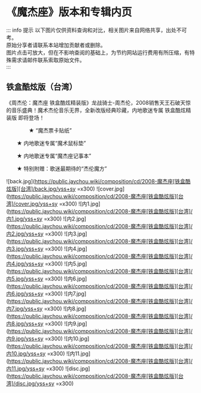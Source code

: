 # 《魔杰座》版本和专辑内页

::: info 提示
以下图片仅供资料查询和对比，相关图片来自网络共享，出处不可考。<br>
原始分享者请联系本站增加贡献者或删除。<br>
图片点击可放大，但在不影响查阅的基础上，为节约网站运行费用有所压缩，有特殊需求请邮件联系索取原始文件。<br>
:::

## 铁盒酷炫版（台湾）
《周杰伦：魔杰座 铁盒酷炫精装版》龙战骑士-周杰伦，2008销售天王石破天惊的音乐盛典！魔术杰伦音乐无界，全新改版经典珍藏，内地歌迷专属 铁盒酷炫精装版 即将登场！

　　
　　★ “魔杰票卡贴纸”

　　★ 内地歌迷专属“魔术鼠标垫”

　　★ 内地歌迷专属“魔杰座记事本”

　　★ 特别附赠：歌迷最期待的“杰伦魔方”

![back.jpg](https://public.jaychou.wiki/composition/cd/2008-魔杰座[铁盒酷炫版][台湾]/back.jpg/yss+sy =x300)
![cover.jpg](https://public.jaychou.wiki/composition/cd/2008-魔杰座[铁盒酷炫版][台湾]/cover.jpg/yss+sy =x300)
![内1.jpg](https://public.jaychou.wiki/composition/cd/2008-魔杰座[铁盒酷炫版][台湾]/内1.jpg/yss+sy =x300)
![内2.jpg](https://public.jaychou.wiki/composition/cd/2008-魔杰座[铁盒酷炫版][台湾]/内2.jpg/yss+sy =x300)
![内3.jpg](https://public.jaychou.wiki/composition/cd/2008-魔杰座[铁盒酷炫版][台湾]/内3.jpg/yss+sy =x300)
![内4.jpg](https://public.jaychou.wiki/composition/cd/2008-魔杰座[铁盒酷炫版][台湾]/内4.jpg/yss+sy =x300)
![内5.jpg](https://public.jaychou.wiki/composition/cd/2008-魔杰座[铁盒酷炫版][台湾]/内5.jpg/yss+sy =x300)
![内6.jpg](https://public.jaychou.wiki/composition/cd/2008-魔杰座[铁盒酷炫版][台湾]/内6.jpg/yss+sy =x300)
![内7.jpg](https://public.jaychou.wiki/composition/cd/2008-魔杰座[铁盒酷炫版][台湾]/内7.jpg/yss+sy =x300)
![内8.jpg](https://public.jaychou.wiki/composition/cd/2008-魔杰座[铁盒酷炫版][台湾]/内8.jpg/yss+sy =x300)
![内9.jpg](https://public.jaychou.wiki/composition/cd/2008-魔杰座[铁盒酷炫版][台湾]/内9.jpg/yss+sy =x300)
![内10.jpg](https://public.jaychou.wiki/composition/cd/2008-魔杰座[铁盒酷炫版][台湾]/内10.jpg/yss+sy =x300)
![内11.jpg](https://public.jaychou.wiki/composition/cd/2008-魔杰座[铁盒酷炫版][台湾]/内11.jpg/yss+sy =x300)
![disc.jpg](https://public.jaychou.wiki/composition/cd/2008-魔杰座[铁盒酷炫版][台湾]/disc.jpg/yss+sy =x300)